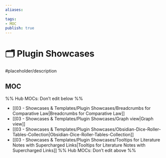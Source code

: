 ```yaml
---
aliases:
- 
tags: 
- MOC
publish: true
---
```


# 🗂️ Plugin Showcases

#placeholder/description 

## MOC

%% Hub MOCs: Don’t edit below  %%
-  [[03 - Showcases & Templates/Plugin Showcases/Breadcrumbs for Comparative Law|Breadcrumbs for Comparative Law]]
-  [[03 - Showcases & Templates/Plugin Showcases/Graph view|Graph view]]
-  [[03 - Showcases & Templates/Plugin Showcases/Obsidian-Dice-Roller-Tables-Collection|Obsidian-Dice-Roller-Tables-Collection]]
-  [[03 - Showcases & Templates/Plugin Showcases/Tooltips for Literature Notes with Supercharged Links|Tooltips for Literature Notes with Supercharged Links]]
%% Hub MOCs: Don’t edit above  %%
